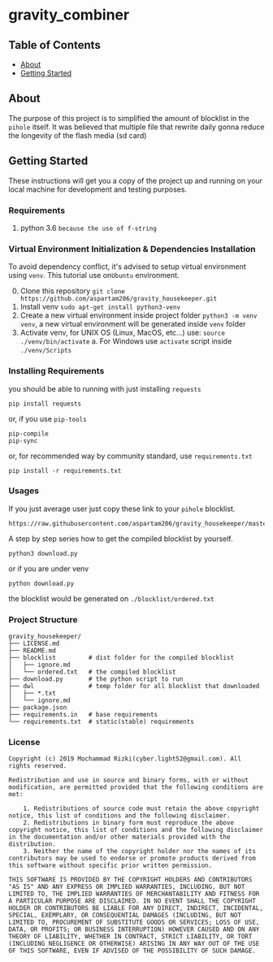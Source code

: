 
# gravity_combiner

## Table of Contents

- [About](#about)
- [Getting Started](#getting_started)

## About <a name = "about"></a>

The purpose of this project is to simplified the amount of blocklist in the `pihole` itself. It was believed that multiple file that rewrite daily gonna reduce the longevity of the flash media (sd card)

## Getting Started <a name = "getting_started"></a>

These instructions will get you a copy of the project up and running on your local machine for development and testing purposes.

### Requirements

1. python 3.6   `because the use of f-string`

### Virtual Environment Initialization & Dependencies Installation

To avoid dependency conflict, it's advised to setup virtual environment using `venv`. This tutorial use on`Ubuntu` environment. 

0. Clone this repository `git clone https://github.com/aspartam206/gravity_housekeeper.git`
1. Install venv `sudo apt-get install python3-venv`
2. Create a new virtual environment inside project folder `python3 -m venv venv`, a new virtual environment will be generated inside `venv` folder
3. Activate venv, for UNIX OS (Linux, MacOS, etc...) use: `source ./venv/bin/activate`
	a. For Windows use `activate` script inside `./venv/Scripts`

### Installing Requirements
you should be able to running with just installing `requests`
```
pip install requests
```
or, if you use `pip-tools`
```
pip-compile
pip-sync
```
or, for recommended way by community standard, use `requirements.txt`
```
pip install -r requirements.txt
```
### Usages

If you just average user just copy these link to your `pihole` blocklist.
```
https://raw.githubusercontent.com/aspartam206/gravity_housekeeper/master/blocklist/ordered.txt
```



A step by step series how to get the compiled blocklist by yourself.
```
python3 download.py
```
or if you are under venv
```
python download.py
```
the blocklist would be generated on `./blocklist/ordered.txt`

### Project Structure
```
gravity_housekeeper/
├── LICENSE.md
├── README.md
├── blocklist         # dist folder for the compiled blocklist
│   ├── ignore.md
│   └── ordered.txt   # the compiled blocklist
├── download.py       # the python script to run
├── dwl               # temp folder for all blocklist that downloaded
│   ├── *.txt
│   └── ignore.md
├── package.json
├── requirements.in   # base requirements
└── requirements.txt  # static(stable) requirements
```
### License

```
Copyright (c) 2019 Mochammad Rizki(cyber.light52@gmail.com). All rights reserved.

Redistribution and use in source and binary forms, with or without modification, are permitted provided that the following conditions are met:

    1. Redistributions of source code must retain the above copyright notice, this list of conditions and the following disclaimer.
    2. Redistributions in binary form must reproduce the above copyright notice, this list of conditions and the following disclaimer in the documentation and/or other materials provided with the distribution.
    3. Neither the name of the copyright holder nor the names of its contributors may be used to endorse or promote products derived from this software without specific prior written permission.

THIS SOFTWARE IS PROVIDED BY THE COPYRIGHT HOLDERS AND CONTRIBUTORS "AS IS" AND ANY EXPRESS OR IMPLIED WARRANTIES, INCLUDING, BUT NOT LIMITED TO, THE IMPLIED WARRANTIES OF MERCHANTABILITY AND FITNESS FOR A PARTICULAR PURPOSE ARE DISCLAIMED. IN NO EVENT SHALL THE COPYRIGHT HOLDER OR CONTRIBUTORS BE LIABLE FOR ANY DIRECT, INDIRECT, INCIDENTAL, SPECIAL, EXEMPLARY, OR CONSEQUENTIAL DAMAGES (INCLUDING, BUT NOT LIMITED TO, PROCUREMENT OF SUBSTITUTE GOODS OR SERVICES; LOSS OF USE, DATA, OR PROFITS; OR BUSINESS INTERRUPTION) HOWEVER CAUSED AND ON ANY THEORY OF LIABILITY, WHETHER IN CONTRACT, STRICT LIABILITY, OR TORT (INCLUDING NEGLIGENCE OR OTHERWISE) ARISING IN ANY WAY OUT OF THE USE OF THIS SOFTWARE, EVEN IF ADVISED OF THE POSSIBILITY OF SUCH DAMAGE.
```
